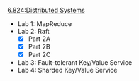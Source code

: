 [6.824:Distributed Systems](http://nil.csail.mit.edu/6.824/2017/index.html)
* Lab 1: MapReduce
* Lab 2: Raft
   - [x] Part 2A
   - [x] Part 2B
   - [x] Part 2C
* Lab 3: Fault-tolerant Key/Value Service
* Lab 4: Sharded Key/Value Service
